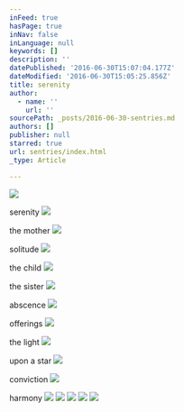 ```yaml
---
inFeed: true
hasPage: true
inNav: false
inLanguage: null
keywords: []
description: ''
datePublished: '2016-06-30T15:07:04.177Z'
dateModified: '2016-06-30T15:05:25.856Z'
title: serenity
author:
  - name: ''
    url: ''
sourcePath: _posts/2016-06-30-sentries.md
authors: []
publisher: null
starred: true
url: sentries/index.html
_type: Article

---
```

![](https://imgflo.herokuapp.com/graph/vahj1ThiexotieMo/6fd8b8a226aaa4d4cc5fb8b7ea1df8f2/croprotate.jpg?cropheight=3841&cropwidth=5760&degrees=0&input=https%3A%2F%2Fthe-grid-user-content.s3-us-west-2.amazonaws.com%2Fcb78a5ca-2251-49b5-9bea-44ad8b4f9cb1.jpg&x=0&y=0)

serenity
![](https://imgflo.herokuapp.com/graph/vahj1ThiexotieMo/a41aaeb7f108a072e02073dfdc196a0e/croprotate.jpg?cropheight=3841&cropwidth=5760&degrees=0&input=https%3A%2F%2Fthe-grid-user-content.s3-us-west-2.amazonaws.com%2Fff448018-d925-4db9-aa63-9ed2850d28af.jpg&x=0&y=0)

the mother
![](https://imgflo.herokuapp.com/graph/vahj1ThiexotieMo/e3373f00eaa7c6a4c2008faa4faebb8c/croprotate.jpg?cropheight=3841&cropwidth=5760&degrees=0&input=https%3A%2F%2Fthe-grid-user-content.s3-us-west-2.amazonaws.com%2F6a729124-7800-4376-8b7b-ab733cca7040.jpg&x=0&y=0)

solitude
![](https://imgflo.herokuapp.com/graph/vahj1ThiexotieMo/9686d60fb873864e78e3368ac3d852cf/croprotate.jpg?cropheight=5760&cropwidth=3841&degrees=0&input=https%3A%2F%2Fthe-grid-user-content.s3-us-west-2.amazonaws.com%2F0c5694c0-eaa8-4b75-9634-95ba6fd91b79.jpg&x=0&y=0)

the child
![](https://imgflo.herokuapp.com/graph/vahj1ThiexotieMo/e511536b71023f86e61c5c2b9808723d/croprotate.jpg?cropheight=3841&cropwidth=5760&degrees=0&input=https%3A%2F%2Fthe-grid-user-content.s3-us-west-2.amazonaws.com%2F5c0a5bb1-8495-4017-b231-f3eb5556a531.jpg&x=0&y=0)

the sister
![](https://imgflo.herokuapp.com/graph/vahj1ThiexotieMo/a1f72388458cab1130e80c3b40cd5ebe/croprotate.jpg?cropheight=3587&cropwidth=5379&degrees=0&input=https%3A%2F%2Fthe-grid-user-content.s3-us-west-2.amazonaws.com%2F8f7b49cb-e29d-495d-8260-cb6b183e6e7c.jpg&x=0&y=0)

abscence
![](https://imgflo.herokuapp.com/graph/vahj1ThiexotieMo/45cb4f7526d5a64183ffe7afa5ca540e/croprotate.jpg?cropheight=3841&cropwidth=5760&degrees=0&input=https%3A%2F%2Fthe-grid-user-content.s3-us-west-2.amazonaws.com%2Fba3b859b-5cdb-498d-ac49-dc0d344e3540.jpg&x=0&y=0)

offerings
![](https://imgflo.herokuapp.com/graph/vahj1ThiexotieMo/f5bfb060ba96ffb7a658f988153483aa/croprotate.jpg?cropheight=5760&cropwidth=3841&degrees=0&input=https%3A%2F%2Fthe-grid-user-content.s3-us-west-2.amazonaws.com%2Fd0155a77-6612-4324-9e0f-644bbf4825c1.jpg&x=0&y=0)

the light
![](https://imgflo.herokuapp.com/graph/vahj1ThiexotieMo/dde214130b97524e7fd605d469ac9ba1/croprotate.jpg?cropheight=3841&cropwidth=5760&degrees=0&input=https%3A%2F%2Fthe-grid-user-content.s3-us-west-2.amazonaws.com%2F15f5bd37-8141-483b-876e-9429b1ada9ee.jpg&x=0&y=0)

upon a star
![](https://imgflo.herokuapp.com/graph/vahj1ThiexotieMo/91c8664a2b11338f85ac1d38ed10fdc8/croprotate.jpg?cropheight=5760&cropwidth=3841&degrees=0&input=https%3A%2F%2Fthe-grid-user-content.s3-us-west-2.amazonaws.com%2F496a582d-3563-4817-8925-6afc7bbe1445.jpg&x=0&y=0)

conviction
![](https://imgflo.herokuapp.com/graph/vahj1ThiexotieMo/21c7b23292db7ef6ef97bb49286a2b98/croprotate.jpg?cropheight=3841&cropwidth=5760&degrees=0&input=https%3A%2F%2Fthe-grid-user-content.s3-us-west-2.amazonaws.com%2F5d5a5ff8-630e-4a02-a3c8-f383d1b55eed.jpg&x=0&y=0)

harmony
![](https://the-grid-user-content.s3-us-west-2.amazonaws.com/0714efb8-b22d-4835-91ea-0714dfa65059.jpg)
![](https://imgflo.herokuapp.com/graph/vahj1ThiexotieMo/889a06c93e903dbaec0115f5f684a526/croprotate.jpg?cropheight=3849&cropwidth=2567&degrees=0&input=https%3A%2F%2Fthe-grid-user-content.s3-us-west-2.amazonaws.com%2F4e176d61-a7e7-40dd-a9b2-c51572695fb1.jpg&x=0&y=0)
![](https://the-grid-user-content.s3-us-west-2.amazonaws.com/f416e833-ae1f-4707-adf9-267e2813b031.jpg)
![](https://the-grid-user-content.s3-us-west-2.amazonaws.com/53c80658-f20a-4d1d-b7c1-6cd0ada8a3c6.jpg)
![](https://the-grid-user-content.s3-us-west-2.amazonaws.com/a5d37533-cb44-4be5-80a0-82efcbf58dc0.jpg)